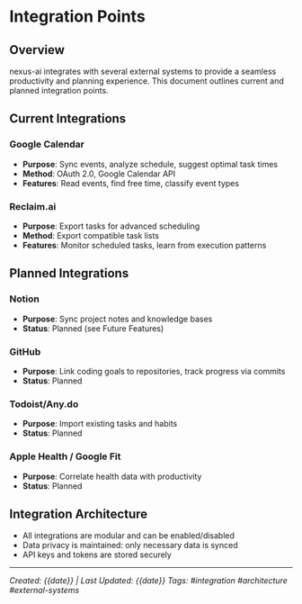 # Integration Points

## Overview

nexus-ai integrates with several external systems to provide a seamless productivity and planning experience. This document outlines current and planned integration points.

## Current Integrations

### Google Calendar
- **Purpose**: Sync events, analyze schedule, suggest optimal task times
- **Method**: OAuth 2.0, Google Calendar API
- **Features**: Read events, find free time, classify event types

### Reclaim.ai
- **Purpose**: Export tasks for advanced scheduling
- **Method**: Export compatible task lists
- **Features**: Monitor scheduled tasks, learn from execution patterns

## Planned Integrations

### Notion
- **Purpose**: Sync project notes and knowledge bases
- **Status**: Planned (see Future Features)

### GitHub
- **Purpose**: Link coding goals to repositories, track progress via commits
- **Status**: Planned

### Todoist/Any.do
- **Purpose**: Import existing tasks and habits
- **Status**: Planned

### Apple Health / Google Fit
- **Purpose**: Correlate health data with productivity
- **Status**: Planned

## Integration Architecture
- All integrations are modular and can be enabled/disabled
- Data privacy is maintained: only necessary data is synced
- API keys and tokens are stored securely

---

_Created: {{date}} | Last Updated: {{date}}_ _Tags: #integration #architecture #external-systems_
